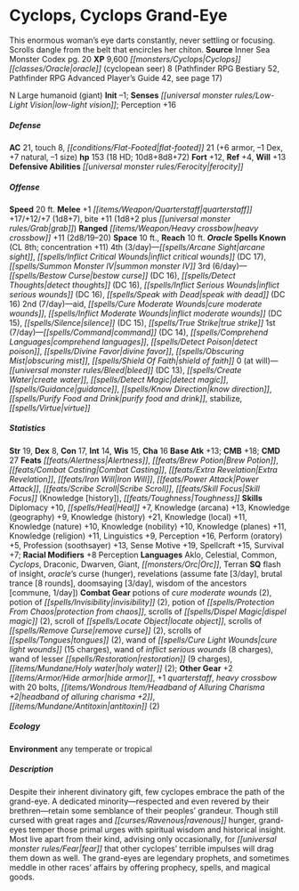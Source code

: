 ﻿---
cssclass: [monsters]
title1: Cyclops, Cyclops Grand-Eye
desc_short: This enormous woman's eye darts constantly, never settling or focusing.
  Scrolls dangle from the belt that encircles her chiton.
title2: Cyclops Grand-Eye
CR: 10
sources:
- name: Inner Sea Monster Codex
  page: 20
  link: http://paizo.com/products/btpy9elc?Pathfinder-Campaign-Setting-Inner-Sea-Monster-Codex
XP: 9600
race: Cyclops
classes:
- oracle (cyclopean seer) 8 (Pathfinder RPG Bestiary 52, Pathfinder RPG Advanced Player's
  Guide 42, see page 17)
alignment: N
size: Large
type: humanoid
subtypes:
- giant
initiative:
  bonus: -1
senses:
  low-light vision: true
AC:
  AC: 21
  touch: 8
  flat_footed: 21
  components:
    armor: 6
    dex: -1
    natural: 7
    size: -1
HP:
  HP: 153
  long: 10d8+8d8+72
  HD: 18
saves:
  fort: 12
  ref: 4
  will: 13
defensive_abilities:
- ferocity
speeds:
  base: 20
attacks:
  melee:
  - - text: +1 quarterstaff +17/+12/+7 (1d8+7)
      entries:
      - - damage: 1d8+7
      attack: +1 quarterstaff
      bonus:
      - 17
      - 12
      - 7
    - text: bite +11 (1d8+2 plus grab)
      entries:
      - - damage: 1d8+2
        - effect: grab
      attack: bite
      bonus:
      - 11
  ranged:
  - - text: heavy crossbow +11 (2d8/19-20)
      entries:
      - - damage: 2d8
          crit_range: 19-20
      attack: heavy crossbow
      bonus:
      - 11
space: 10
reach: 10
spells:
  entries:
  - name: arcane sight
    source: Oracle
    level: 4
  - name: inflict critical wounds
    source: Oracle
    level: 4
    DC: 17
  - name: summon monster IV
    source: Oracle
    level: 4
  - name: bestow curse
    source: Oracle
    level: 3
    DC: 16
  - name: detect thoughts
    source: Oracle
    level: 3
    DC: 16
  - name: inflict serious wounds
    source: Oracle
    level: 3
    DC: 16
  - name: speak with dead
    source: Oracle
    level: 3
    DC: 16
  - name: aid
    source: Oracle
    level: 2
  - name: cure moderate wounds
    source: Oracle
    level: 2
  - name: inflict moderate wounds
    source: Oracle
    level: 2
    DC: 15
  - name: silence
    source: Oracle
    level: 2
    DC: 15
  - name: true strike
    source: Oracle
    level: 2
  - name: command
    source: Oracle
    level: 1
    DC: 14
  - name: comprehend languages
    source: Oracle
    level: 1
  - name: detect poison
    source: Oracle
    level: 1
  - name: divine favor
    source: Oracle
    level: 1
  - name: obscuring mist
    source: Oracle
    level: 1
  - name: shield of faith
    source: Oracle
    level: 1
  - name: bleed
    source: Oracle
    level: 0
    DC: 13
  - name: create water
    source: Oracle
    level: 0
  - name: detect magic
    source: Oracle
    level: 0
  - name: guidance
    source: Oracle
    level: 0
  - name: know direction
    source: Oracle
    level: 0
  - name: purify food and drink
    source: Oracle
    level: 0
  - name: stabilize
    source: Oracle
    level: 0
  - name: virtue
    source: Oracle
    level: 0
  sources:
  - name: Oracle
    type: known
    CL: 8
    concentration: 11
    slots:
      4: 3
      3: 6
      2: 7
      1: 7
      0: at-will
ability_scores:
  STR: 19
  DEX: 8
  CON: 17
  INT: 14
  WIS: 15
  CHA: 16
BAB: 13
CMB: 18
CMD: 27
feats:
- name: Alertness
- name: Brew Potion
- name: Combat Casting
- superscripts:
  - APG
  name: Extra Revelation
- name: Iron Will
- name: Power Attack
- name: Scribe Scroll
- name: Skill Focus (Knowledge [history])
- name: Toughness
skills:
  Diplomacy: 10
  Heal: 7
  Knowledge (arcana): 13
  Knowledge (geography): 9
  Knowledge (history): 21
  Knowledge (local): 11
  Knowledge (nature): 10
  Knowledge (nobility): 10
  Knowledge (planes): 11
  Knowledge (religion): 11
  Linguistics: 9
  Perception: 16
  Perform (oratory): 5
  Profession (soothsayer): 13
  Sense Motive: 19
  Spellcraft: 15
  Survival: 7
  _racial_mods:
    Perception:
      _: 8
languages:
- Aklo
- Celestial
- Common
- Cyclops
- Draconic
- Dwarven
- Giant
- Orc
- Terran
special_qualities:
- flash of insight
- oracle's curse (hunger)
- revelations (assume fate [3/day], brutal trance [8 rounds], doomsaying [3/day],
  wisdom of the ancestors [commune, 1/day])
gear:
  combat:
  - potions of cure moderate wounds (2)
  - potion of invisibility (2)
  - potion of protection from chaos
  - scrolls of dispel magic (2)
  - scroll of locate object
  - scrolls of remove curse (2)
  - scrolls of tongues (2)
  - wand of cure light wounds (15 charges)
  - wand of inflict serious wounds (8 charges)
  - wand of lesser restoration (9 charges)
  - holy water (2)
  other:
  - +2 hide armor
  - +1 quarterstaff
  - heavy crossbow with 20 bolts
  - headband of alluring charisma +2
  - antitoxin (2)
ecology:
  environment: any temperate or tropical
desc_long: Despite their inherent divinatory gift, few cyclopes embrace the path of
  the grand-eye. A dedicated minority-respected and even revered by their brethren-retain
  some semblance of their peoples' grandeur. Though still cursed with great rages
  and ravenous hunger, grand-eyes temper those primal urges with spiritual wisdom
  and historical insight. Most live apart from their kind, advising only occasionally,
  for fear that other cyclopes' terrible impulses will drag them down as well. The
  grand-eyes are legendary prophets, and sometimes meddle in other races' affairs
  by offering prophecy, spells, and magical goods.

---

# Cyclops, Cyclops Grand-Eye
This enormous woman’s eye darts constantly, never settling or focusing. Scrolls dangle from the belt that encircles her chiton.
**Source** Inner Sea Monster Codex pg. 20
**XP** 9,600
_[[monsters/Cyclops|Cyclops]]_ _[[classes/Oracle|oracle]]_ (cyclopean seer) 8 (Pathfinder RPG Bestiary 52, Pathfinder RPG Advanced Player’s Guide 42, see page 17)

N Large humanoid (giant)
**Init** –1; **Senses** _[[universal monster rules/Low-Light Vision|low-light vision]]_; Perception +16

##### Defense

**AC** 21, touch 8, _[[conditions/Flat-Footed|flat-footed]]_ 21 (+6 armor, –1 Dex, +7 natural, –1 size)
**hp** 153 (18 HD; 10d8+8d8+72)
**Fort** +12, **Ref** +4, **Will** +13
**Defensive Abilities** _[[universal monster rules/Ferocity|ferocity]]_

##### Offense
**Speed** 20 ft.
**Melee** +1 _[[items/Weapon/Quarterstaff|quarterstaff]]_ +17/+12/+7 (1d8+7), bite +11 (1d8+2 plus _[[universal monster rules/Grab|grab]]_)
**Ranged** _[[items/Weapon/Heavy crossbow|heavy crossbow]]_ +11 (2d8/19–20)
**Space** 10 ft., **Reach** 10 ft.
**_Oracle_ Spells Known** (CL 8th; concentration +11)
4th (3/day)—_[[spells/Arcane Sight|arcane sight]]_, _[[spells/Inflict Critical Wounds|inflict critical wounds]]_ (DC 17), _[[spells/Summon Monster IV|summon monster IV]]_
 3rd (6/day)—_[[spells/Bestow Curse|bestow curse]]_ (DC 16), _[[spells/Detect Thoughts|detect thoughts]]_ (DC 16), _[[spells/Inflict Serious Wounds|inflict serious wounds]]_ (DC 16), _[[spells/Speak with Dead|speak with dead]]_ (DC 16)
 2nd (7/day)—aid, _[[spells/Cure Moderate Wounds|cure moderate wounds]]_, _[[spells/Inflict Moderate Wounds|inflict moderate wounds]]_ (DC 15), _[[spells/Silence|silence]]_ (DC 15), _[[spells/True Strike|true strike]]_
 1st (7/day)—_[[spells/Command|command]]_ (DC 14), _[[spells/Comprehend Languages|comprehend languages]]_, _[[spells/Detect Poison|detect poison]]_, _[[spells/Divine Favor|divine favor]]_, _[[spells/Obscuring Mist|obscuring mist]]_, _[[spells/Shield Of Faith|shield of faith]]_
 0 (at will)—_[[universal monster rules/Bleed|bleed]]_ (DC 13), _[[spells/Create Water|create water]]_, _[[spells/Detect Magic|detect magic]]_, _[[spells/Guidance|guidance]]_, _[[spells/Know Direction|know direction]]_, _[[spells/Purify Food and Drink|purify food and drink]]_, stabilize, _[[spells/Virtue|virtue]]_

##### Statistics
**Str** 19, **Dex** 8, **Con** 17, **Int** 14, **Wis** 15, **Cha** 16
**Base Atk** +13; **CMB** +18; **CMD** 27
**Feats** _[[feats/Alertness|Alertness]]_, _[[feats/Brew Potion|Brew Potion]]_, _[[feats/Combat Casting|Combat Casting]]_, _[[feats/Extra Revelation|Extra Revelation]]_, _[[feats/Iron Will|Iron Will]]_, _[[feats/Power Attack|Power Attack]]_, _[[feats/Scribe Scroll|Scribe Scroll]]_, _[[feats/Skill Focus|Skill Focus]]_ (Knowledge [history]), _[[feats/Toughness|Toughness]]_
**Skills** Diplomacy +10, _[[spells/Heal|Heal]]_ +7, Knowledge (arcana) +13, Knowledge (geography) +9, Knowledge (history) +21, Knowledge (local) +11, Knowledge (nature) +10, Knowledge (nobility) +10, Knowledge (planes) +11, Knowledge (religion) +11, Linguistics +9, Perception +16, Perform (oratory) +5, Profession (soothsayer) +13, Sense Motive +19, Spellcraft +15, Survival +7; **Racial Modifiers** +8 Perception
**Languages** Aklo, Celestial, Common, _Cyclops_, Draconic, Dwarven, Giant, _[[monsters/Orc|Orc]]_, Terran
**SQ** flash of insight, _oracle_’s curse (hunger), revelations (assume fate [3/day], brutal trance [8 rounds], doomsaying [3/day], wisdom of the ancestors [commune, 1/day])
**Combat Gear** potions of _cure moderate wounds_ (2), potion of _[[spells/Invisibility|invisibility]]_ (2), potion of _[[spells/Protection From Chaos|protection from chaos]]_, scrolls of _[[spells/Dispel Magic|dispel magic]]_ (2), scroll of _[[spells/Locate Object|locate object]]_, scrolls of _[[spells/Remove Curse|remove curse]]_ (2), scrolls of _[[spells/Tongues|tongues]]_ (2), wand of _[[spells/Cure Light Wounds|cure light wounds]]_ (15 charges), wand of _inflict serious wounds_ (8 charges), wand of lesser _[[spells/Restoration|restoration]]_ (9 charges), _[[items/Mundane/Holy water|holy water]]_ (2); **Other Gear** +2 _[[items/Armor/Hide armor|hide armor]]_, +1 _quarterstaff_, _heavy crossbow_ with 20 bolts, _[[items/Wondrous Item/Headband of Alluring Charisma +2|headband of alluring charisma +2]]_, _[[items/Mundane/Antitoxin|antitoxin]]_ (2)

##### Ecology

**Environment** any temperate or tropical

##### Description

Despite their inherent divinatory gift, few cyclopes embrace the path of the grand-eye. A dedicated minority—respected and even revered by their brethren—retain some semblance of their peoples’ grandeur. Though still cursed with great rages and _[[curses/Ravenous|ravenous]]_ hunger, grand-eyes temper those primal urges with spiritual wisdom and historical insight. Most live apart from their kind, advising only occasionally, for _[[universal monster rules/Fear|fear]]_ that other cyclopes’ terrible impulses will drag them down as well. The grand-eyes are legendary prophets, and sometimes meddle in other races’ affairs by offering prophecy, spells, and magical goods.